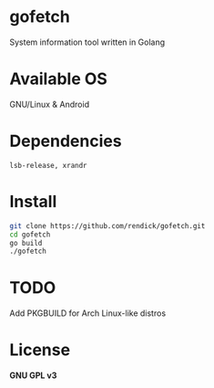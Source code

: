 # gofetch

System information tool written in Golang 

# Available OS

GNU/Linux & Android

# Dependencies

```
lsb-release, xrandr
```

# Install

```bash
git clone https://github.com/rendick/gofetch.git
cd gofetch
go build
./gofetch
```

# TODO

Add PKGBUILD for Arch Linux-like distros

# License

**GNU GPL v3**

